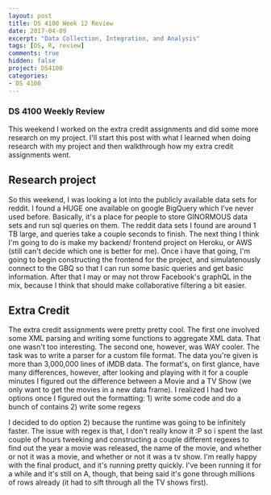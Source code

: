 ```yaml
---
layout: post
title: DS 4100 Week 12 Review
date: 2017-04-09
excerpt: "Data Collection, Integration, and Analysis"
tags: [DS, R, review]
comments: true
hidden: false
project: DS4100
categories:
- DS 4100
---
```


### DS 4100 Weekly Review

This weekend I worked on the extra credit assignments and did some more research on my project. I'll start this post with what I learned when doing research with my project and then walkthrough how my extra credit assignments went.

## Research project

So this weekend, I was looking a lot into the publicly available data sets for reddit. I found a HUGE one available on google BigQuery which I've never used before. Basically, it's a place for people to store GINORMOUS data sets and run sql queries on them. The reddit data sets I found are around 1 TB large, and queries take a couple seconds to finish. The next thing I think I'm going to do is make my backend/ frontend project on Heroku, or AWS (still can't decide which one is better for me). Once i have that going, I'm going to begin constructing the frontend for the project, and simulatenously connect to the GBQ so that I can run some basic queries and get basic information. After that I may or may not throw Facebook's graphQL in the mix, because I think that should make collaborative filtering a bit easier.

## Extra Credit

The extra credit assignments were pretty pretty cool. The first one involved some XML parsing and writing some functions to aggregate XML data. That one wasn't too interesting. The second one, however, was WAY cooler. The task was to write a parser for a custom file format. The data you're given is more than 3,000,000 lines of iMDB data. The format's, on first glance, have many differences, however, after looking and playing with it for a couple minutes I figured out the difference between a Movie and a TV Show (we only want to get the movies in a new data frame). I realized I had two options once I figured out the formatting: 
	1) write some code and do a bunch of contains
	2) write some regexs

I decided to do option 2) because the runtime was going to be infinitely faster. The issue with regex is that, I don't really know it :P so i spent the last couple of hours tweeking and constructing a couple different regexes to find out the year a movie was released, the name of the movie, and whether or not it was a movie, and whether or not it was a tv show. I'm really happy with the final product, and it's running pretty quickly. I've been running it for a while and it's still on A, though, that being said it's gone through millions of rows already (it had to sift through all the TV shows first). 